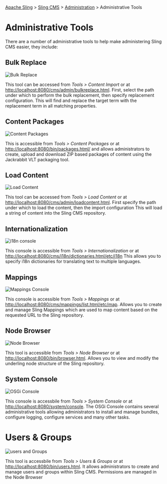 <!-- Licensed to the Apache Software Foundation (ASF) under one or more contributor 
	license agreements. See the NOTICE file distributed with this work for additional 
	information regarding copyright ownership. The ASF licenses this file to 
	you under the Apache License, Version 2.0 (the "License"); you may not use 
	this file except in compliance with the License. You may obtain a copy of 
	the License at http://www.apache.org/licenses/LICENSE-2.0 Unless required 
	by applicable law or agreed to in writing, software distributed under the 
	License is distributed on an "AS IS" BASIS, WITHOUT WARRANTIES OR CONDITIONS 
	OF ANY KIND, either express or implied. See the License for the specific 
	language governing permissions and limitations under the License. -->
[Apache Sling](https://sling.apache.org) > [Sling CMS](https://github.com/apache/sling-org-apache-sling-app-cms) > [Administration](administration.md) > Administrative Tools

# Administrative Tools

There are a number of administrative tools to help make administering Sling CMS easier, they include:

## Bulk Replace

![Bulk Replace](img/bulk-replace.png)

This tool can be accessed  from *Tools > Content Import* or at [http://localhost:8080/cms/admin/bulkreplace.html](http://localhost:8080/cms/admin/bulkreplace.html). First, select the path under which to perform the bulk replacement, then specify replacement configuration. This will find and replace the target term with the replacement term in all matching properties.

## Content Packages

![Content Packages](img/content-packages.png)

This is accessible from *Tools > Content Packages* or at [http://localhost:8080/bin/packages.html/](http://localhost:8080/bin/packages.html/) and allows administrators to create, upload and download ZIP based packages of content using the Jackrabbit VLT packaging tool.

## Load Content

![Load Content](img/load-content.png)

This tool can be accessed from *Tools > Load Content* or at [http://localhost:8080/cms/admin/loadcontent.html](http://localhost:8080/cms/admin/loadcontent.html). First specify the path under which to load the content, then the import configuration This will load a string of content into the Sling CMS repository.

## Internationalization

![i18n console](img/internationalization.png)

This console is accessible from *Tools > Internationalization* or at [http://localhost:8080/cms/i18n/dictionaries.html/etc/i18n](http://localhost:8080/cms/i18n/dictionaries.html/etc/i18n) This allows you to specify i18n dictionaries for translating text to multiple languages. 

## Mappings

![Mappings Console](img/mappings.png)

This console is accessible from *Tools > Mappings* or at [http://localhost:8080/cms/mappings/list.html/etc/map](http://localhost:8080/cms/mappings/list.html/etc/map). Allows you to create and manage Sling Mappings which are used to map content based on the requested URL to the Sling repository.

## Node Browser

![Node Browser](img/node-browser.png)

This tool is accessible from *Tools > Node Browser* or at [http://localhost:8080/bin/browser.html](http://localhost:8080/bin/browser.html). Allows you to view and modify the underling node structure of the Sling repository.

## System Console

![OSGi Console](img/osgi-console.png)

This console is accessbile from *Tools > System Console* or at [http://localhost:8080/system/console](http://localhost:8080/system/console). The OSGi Console contains several administrative tools allowing administrators to install and manage bundles, configure logging, configure services and many other tasks.

# Users & Groups

![users and Groups](img/users-groups.png)

This tool is accessbile from *Tools > Users & Groups* or at [http://localhost:8080/bin/users.html](http://localhost:8080/bin/users.html). It allows administrators to create and manage users and groups within Sling CMS. Permissions are managed in the Node Browser